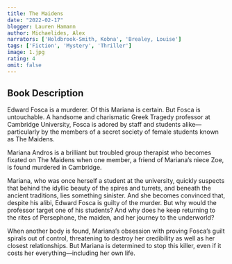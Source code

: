 ```yaml
---
title: The Maidens
date: "2022-02-17"
blogger: Lauren Hamann
author: Michaelides, Alex
narrators: ['Holdbrook-Smith, Kobna', 'Brealey, Louise']
tags: ['Fiction', 'Mystery', 'Thriller']
image: 1.jpg
rating: 4
omit: false
---
```



## Book Description

Edward Fosca is a murderer. Of this Mariana is certain. But Fosca is untouchable. A handsome and charismatic Greek Tragedy professor at Cambridge University, Fosca is adored by staff and students alike—particularly by the members of a secret society of female students known as The Maidens.

Mariana Andros is a brilliant but troubled group therapist who becomes fixated on The Maidens when one member, a friend of Mariana’s niece Zoe, is found murdered in Cambridge.

Mariana, who was once herself a student at the university, quickly suspects that behind the idyllic beauty of the spires and turrets, and beneath the ancient traditions, lies something sinister. And she becomes convinced that, despite his alibi, Edward Fosca is guilty of the murder. But why would the professor target one of his students? And why does he keep returning to the rites of Persephone, the maiden, and her journey to the underworld?

When another body is found, Mariana’s obsession with proving Fosca’s guilt spirals out of control, threatening to destroy her credibility as well as her closest relationships. But Mariana is determined to stop this killer, even if it costs her everything—including her own life.